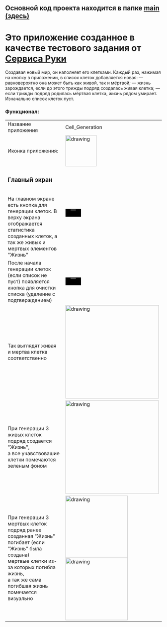 ## Основной код проекта находится в папке <a href="https://github.com/ArzimanOff/Cell_Generation/tree/main/app/src/main">main (здесь)</a> 

# Это приложение созданное в качестве тестового задания от <a href="https://hands.ru/">Сервиса Руки</a>


Создавая новый мир, он наполняет его клетками. Каждый раз, нажимая на кнопку в приложении, в список клеток добавляется новая:
— равновероятно она может быть как живой, так и мёртвой;
— жизнь зарождается, если до этого трижды подряд создалась живая клетка;
— если трижды подряд родилась мёртвая клетка, жизнь рядом умирает. 
Изначально список клеток пуст. 


<h3>Функционал:</h3>

| | |
|--------|--------|
|Название приложения| Cell_Generation|
|Иконка приложения: |<img src="https://github.com/user-attachments/assets/2e03541f-8e36-47e2-8a18-b4431bf27998" alt="drawing" width="100"/>|
| <h3>Главный экран</h3> </br> На главном экране есть кнопка для генерации клеток. В верху экрана отображается статистика созданных клеток, а так же живых и мертвых элементов "Жизнь"|<video src='https://github.com/user-attachments/assets/a70a47f2-8630-4d96-8cbd-8d3873aef511' width="50"/>|
| После начала генерации клеток (если список не пуст) появляется кнопка для очистки списка  (удаление с подтверждением)|<video src='https://github.com/user-attachments/assets/97971a31-b223-4c15-9464-7b1481a3d1fe' width="50"/>|
| Так выглядят живая и мертва клетка соответственно|<img src="https://github.com/user-attachments/assets/b7aa8622-917a-4e4e-879d-1c56a9c1c94d" alt="drawing" width="300"/>|
| При генерации 3 живых клеток подряд создается "Жизнь", </br> а все учавствовашие клетки помечаются зеленым фоном|<img src="https://github.com/user-attachments/assets/573bfc84-7a37-4836-be3c-3742568ad3d9" alt="drawing" width="300"/>|
| При генерации 3 мертвых клеток подряд ранее созданная "Жизнь" погибает (если "Жизнь" была создана) </br> мертвые клетки из-за которых погибла жизнь,</br> а так же сама погибшая жизнь помечается визуально|<img src="https://github.com/user-attachments/assets/fbe307e3-be8b-47f9-b6ac-6eb42ec81b83" alt="drawing" width="200"/> <img src="https://github.com/user-attachments/assets/cd936e1f-1fe5-4e35-8cc8-fa51668f7780" alt="drawing" width="200"/>|


